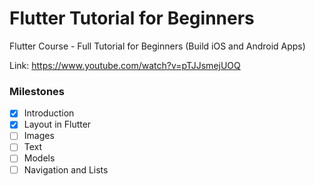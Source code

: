 # Flutter Tutorial for Beginners

Flutter Course - Full Tutorial for Beginners (Build iOS and Android Apps)

Link: https://www.youtube.com/watch?v=pTJJsmejUOQ

### Milestones

- [x] Introduction
- [x] Layout in Flutter
- [ ] Images
- [ ] Text
- [ ] Models
- [ ] Navigation and Lists